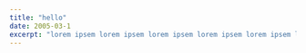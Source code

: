 ```yaml
---
title: "hello"
date: 2005-03-1
excerpt: "lorem ipsem lorem ipsem lorem ipsem lorem ipsem lorem ipsem lorem ipsem lorem ipsem lorem ipsem"
---
```


